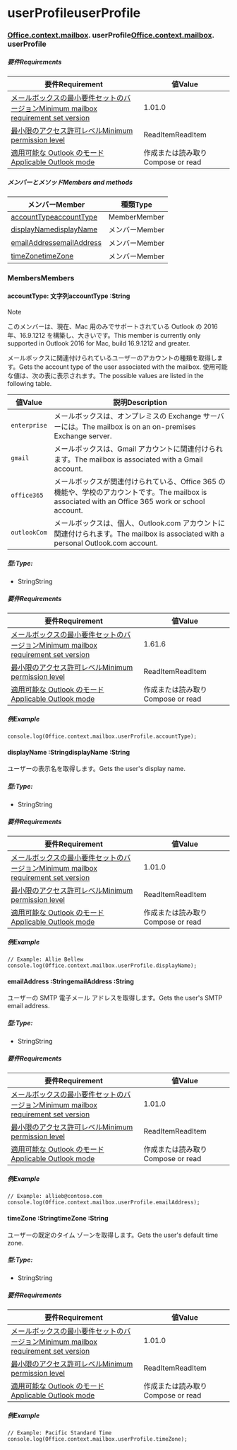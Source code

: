 
# <a name="userprofile"></a><span data-ttu-id="29e7c-101">userProfile</span><span class="sxs-lookup"><span data-stu-id="29e7c-101">userProfile</span></span>

### <span data-ttu-id="29e7c-p101">[Office](Office.md)[.context](Office.context.md)[.mailbox](Office.context.mailbox.md). userProfile</span><span class="sxs-lookup"><span data-stu-id="29e7c-p101">[Office](Office.md)[.context](Office.context.md)[.mailbox](Office.context.mailbox.md). userProfile</span></span>

##### <a name="requirements"></a><span data-ttu-id="29e7c-104">要件</span><span class="sxs-lookup"><span data-stu-id="29e7c-104">Requirements</span></span>

|<span data-ttu-id="29e7c-105">要件</span><span class="sxs-lookup"><span data-stu-id="29e7c-105">Requirement</span></span>| <span data-ttu-id="29e7c-106">値</span><span class="sxs-lookup"><span data-stu-id="29e7c-106">Value</span></span>|
|---|---|
|[<span data-ttu-id="29e7c-107">メールボックスの最小要件セットのバージョン</span><span class="sxs-lookup"><span data-stu-id="29e7c-107">Minimum mailbox requirement set version</span></span>](/javascript/office/requirement-sets/outlook-api-requirement-sets)| <span data-ttu-id="29e7c-108">1.0</span><span class="sxs-lookup"><span data-stu-id="29e7c-108">1.0</span></span>|
|[<span data-ttu-id="29e7c-109">最小限のアクセス許可レベル</span><span class="sxs-lookup"><span data-stu-id="29e7c-109">Minimum permission level</span></span>](https://docs.microsoft.com/outlook/add-ins/understanding-outlook-add-in-permissions)| <span data-ttu-id="29e7c-110">ReadItem</span><span class="sxs-lookup"><span data-stu-id="29e7c-110">ReadItem</span></span>|
|[<span data-ttu-id="29e7c-111">適用可能な Outlook のモード</span><span class="sxs-lookup"><span data-stu-id="29e7c-111">Applicable Outlook mode</span></span>](https://docs.microsoft.com/outlook/add-ins/#extension-points)| <span data-ttu-id="29e7c-112">作成または読み取り</span><span class="sxs-lookup"><span data-stu-id="29e7c-112">Compose or read</span></span>|

##### <a name="members-and-methods"></a><span data-ttu-id="29e7c-113">メンバーとメソッド</span><span class="sxs-lookup"><span data-stu-id="29e7c-113">Members and methods</span></span>

| <span data-ttu-id="29e7c-114">メンバー</span><span class="sxs-lookup"><span data-stu-id="29e7c-114">Member</span></span> | <span data-ttu-id="29e7c-115">種類</span><span class="sxs-lookup"><span data-stu-id="29e7c-115">Type</span></span> |
|--------|------|
| [<span data-ttu-id="29e7c-116">accountType</span><span class="sxs-lookup"><span data-stu-id="29e7c-116">accountType</span></span>](#accounttype-string) | <span data-ttu-id="29e7c-117">Member</span><span class="sxs-lookup"><span data-stu-id="29e7c-117">Member</span></span> |
| [<span data-ttu-id="29e7c-118">displayName</span><span class="sxs-lookup"><span data-stu-id="29e7c-118">displayName</span></span>](#displayname-string) | <span data-ttu-id="29e7c-119">メンバー</span><span class="sxs-lookup"><span data-stu-id="29e7c-119">Member</span></span> |
| [<span data-ttu-id="29e7c-120">emailAddress</span><span class="sxs-lookup"><span data-stu-id="29e7c-120">emailAddress</span></span>](#emailaddress-string) | <span data-ttu-id="29e7c-121">メンバー</span><span class="sxs-lookup"><span data-stu-id="29e7c-121">Member</span></span> |
| [<span data-ttu-id="29e7c-122">timeZone</span><span class="sxs-lookup"><span data-stu-id="29e7c-122">timeZone</span></span>](#timezone-string) | <span data-ttu-id="29e7c-123">メンバー</span><span class="sxs-lookup"><span data-stu-id="29e7c-123">Member</span></span> |

### <a name="members"></a><span data-ttu-id="29e7c-124">Members</span><span class="sxs-lookup"><span data-stu-id="29e7c-124">Members</span></span>

####  <a name="accounttype-string"></a><span data-ttu-id="29e7c-125">accountType: 文字列</span><span class="sxs-lookup"><span data-stu-id="29e7c-125">accountType :String</span></span>

> [!NOTE]
> <span data-ttu-id="29e7c-126">このメンバーは、現在、Mac 用のみでサポートされている Outlook の 2016年、16.9.1212 を構築し、大きいです。</span><span class="sxs-lookup"><span data-stu-id="29e7c-126">This member is currently only supported in Outlook 2016 for Mac, build 16.9.1212 and greater.</span></span>

<span data-ttu-id="29e7c-127">メールボックスに関連付けられているユーザーのアカウントの種類を取得します。</span><span class="sxs-lookup"><span data-stu-id="29e7c-127">Gets the account type of the user associated with the mailbox.</span></span> <span data-ttu-id="29e7c-128">使用可能な値は、次の表に表示されます。</span><span class="sxs-lookup"><span data-stu-id="29e7c-128">The possible values are listed in the following table.</span></span>

| <span data-ttu-id="29e7c-129">値</span><span class="sxs-lookup"><span data-stu-id="29e7c-129">Value</span></span> | <span data-ttu-id="29e7c-130">説明</span><span class="sxs-lookup"><span data-stu-id="29e7c-130">Description</span></span> |
|-------|-------------|
| `enterprise` | <span data-ttu-id="29e7c-131">メールボックスは、オンプレミスの Exchange サーバーには。</span><span class="sxs-lookup"><span data-stu-id="29e7c-131">The mailbox is on an on-premises Exchange server.</span></span> |
| `gmail` | <span data-ttu-id="29e7c-132">メールボックスは、Gmail アカウントに関連付けられます。</span><span class="sxs-lookup"><span data-stu-id="29e7c-132">The mailbox is associated with a Gmail account.</span></span> |
| `office365` | <span data-ttu-id="29e7c-133">メールボックスが関連付けられている、Office 365 の機能や、学校のアカウントです。</span><span class="sxs-lookup"><span data-stu-id="29e7c-133">The mailbox is associated with an Office 365 work or school account.</span></span> |
| `outlookCom` | <span data-ttu-id="29e7c-134">メールボックスは、個人、Outlook.com アカウントに関連付けられます。</span><span class="sxs-lookup"><span data-stu-id="29e7c-134">The mailbox is associated with a personal Outlook.com account.</span></span> |

##### <a name="type"></a><span data-ttu-id="29e7c-135">型:</span><span class="sxs-lookup"><span data-stu-id="29e7c-135">Type:</span></span>

*   <span data-ttu-id="29e7c-136">String</span><span class="sxs-lookup"><span data-stu-id="29e7c-136">String</span></span>

##### <a name="requirements"></a><span data-ttu-id="29e7c-137">要件</span><span class="sxs-lookup"><span data-stu-id="29e7c-137">Requirements</span></span>

|<span data-ttu-id="29e7c-138">要件</span><span class="sxs-lookup"><span data-stu-id="29e7c-138">Requirement</span></span>| <span data-ttu-id="29e7c-139">値</span><span class="sxs-lookup"><span data-stu-id="29e7c-139">Value</span></span>|
|---|---|
|[<span data-ttu-id="29e7c-140">メールボックスの最小要件セットのバージョン</span><span class="sxs-lookup"><span data-stu-id="29e7c-140">Minimum mailbox requirement set version</span></span>](/javascript/office/requirement-sets/outlook-api-requirement-sets)| <span data-ttu-id="29e7c-141">1.6</span><span class="sxs-lookup"><span data-stu-id="29e7c-141">1.6</span></span> |
|[<span data-ttu-id="29e7c-142">最小限のアクセス許可レベル</span><span class="sxs-lookup"><span data-stu-id="29e7c-142">Minimum permission level</span></span>](https://docs.microsoft.com/outlook/add-ins/understanding-outlook-add-in-permissions)| <span data-ttu-id="29e7c-143">ReadItem</span><span class="sxs-lookup"><span data-stu-id="29e7c-143">ReadItem</span></span>|
|[<span data-ttu-id="29e7c-144">適用可能な Outlook のモード</span><span class="sxs-lookup"><span data-stu-id="29e7c-144">Applicable Outlook mode</span></span>](https://docs.microsoft.com/outlook/add-ins/#extension-points)| <span data-ttu-id="29e7c-145">作成または読み取り</span><span class="sxs-lookup"><span data-stu-id="29e7c-145">Compose or read</span></span>|

##### <a name="example"></a><span data-ttu-id="29e7c-146">例</span><span class="sxs-lookup"><span data-stu-id="29e7c-146">Example</span></span>

```
console.log(Office.context.mailbox.userProfile.accountType);
```

####  <a name="displayname-string"></a><span data-ttu-id="29e7c-147">displayName :String</span><span class="sxs-lookup"><span data-stu-id="29e7c-147">displayName :String</span></span>

<span data-ttu-id="29e7c-148">ユーザーの表示名を取得します。</span><span class="sxs-lookup"><span data-stu-id="29e7c-148">Gets the user's display name.</span></span>

##### <a name="type"></a><span data-ttu-id="29e7c-149">型:</span><span class="sxs-lookup"><span data-stu-id="29e7c-149">Type:</span></span>

*   <span data-ttu-id="29e7c-150">String</span><span class="sxs-lookup"><span data-stu-id="29e7c-150">String</span></span>

##### <a name="requirements"></a><span data-ttu-id="29e7c-151">要件</span><span class="sxs-lookup"><span data-stu-id="29e7c-151">Requirements</span></span>

|<span data-ttu-id="29e7c-152">要件</span><span class="sxs-lookup"><span data-stu-id="29e7c-152">Requirement</span></span>| <span data-ttu-id="29e7c-153">値</span><span class="sxs-lookup"><span data-stu-id="29e7c-153">Value</span></span>|
|---|---|
|[<span data-ttu-id="29e7c-154">メールボックスの最小要件セットのバージョン</span><span class="sxs-lookup"><span data-stu-id="29e7c-154">Minimum mailbox requirement set version</span></span>](/javascript/office/requirement-sets/outlook-api-requirement-sets)| <span data-ttu-id="29e7c-155">1.0</span><span class="sxs-lookup"><span data-stu-id="29e7c-155">1.0</span></span>|
|[<span data-ttu-id="29e7c-156">最小限のアクセス許可レベル</span><span class="sxs-lookup"><span data-stu-id="29e7c-156">Minimum permission level</span></span>](https://docs.microsoft.com/outlook/add-ins/understanding-outlook-add-in-permissions)| <span data-ttu-id="29e7c-157">ReadItem</span><span class="sxs-lookup"><span data-stu-id="29e7c-157">ReadItem</span></span>|
|[<span data-ttu-id="29e7c-158">適用可能な Outlook のモード</span><span class="sxs-lookup"><span data-stu-id="29e7c-158">Applicable Outlook mode</span></span>](https://docs.microsoft.com/outlook/add-ins/#extension-points)| <span data-ttu-id="29e7c-159">作成または読み取り</span><span class="sxs-lookup"><span data-stu-id="29e7c-159">Compose or read</span></span>|

##### <a name="example"></a><span data-ttu-id="29e7c-160">例</span><span class="sxs-lookup"><span data-stu-id="29e7c-160">Example</span></span>

```
// Example: Allie Bellew
console.log(Office.context.mailbox.userProfile.displayName);
```

####  <a name="emailaddress-string"></a><span data-ttu-id="29e7c-161">emailAddress :String</span><span class="sxs-lookup"><span data-stu-id="29e7c-161">emailAddress :String</span></span>

<span data-ttu-id="29e7c-162">ユーザーの SMTP 電子メール アドレスを取得します。</span><span class="sxs-lookup"><span data-stu-id="29e7c-162">Gets the user's SMTP email address.</span></span>

##### <a name="type"></a><span data-ttu-id="29e7c-163">型:</span><span class="sxs-lookup"><span data-stu-id="29e7c-163">Type:</span></span>

*   <span data-ttu-id="29e7c-164">String</span><span class="sxs-lookup"><span data-stu-id="29e7c-164">String</span></span>

##### <a name="requirements"></a><span data-ttu-id="29e7c-165">要件</span><span class="sxs-lookup"><span data-stu-id="29e7c-165">Requirements</span></span>

|<span data-ttu-id="29e7c-166">要件</span><span class="sxs-lookup"><span data-stu-id="29e7c-166">Requirement</span></span>| <span data-ttu-id="29e7c-167">値</span><span class="sxs-lookup"><span data-stu-id="29e7c-167">Value</span></span>|
|---|---|
|[<span data-ttu-id="29e7c-168">メールボックスの最小要件セットのバージョン</span><span class="sxs-lookup"><span data-stu-id="29e7c-168">Minimum mailbox requirement set version</span></span>](/javascript/office/requirement-sets/outlook-api-requirement-sets)| <span data-ttu-id="29e7c-169">1.0</span><span class="sxs-lookup"><span data-stu-id="29e7c-169">1.0</span></span>|
|[<span data-ttu-id="29e7c-170">最小限のアクセス許可レベル</span><span class="sxs-lookup"><span data-stu-id="29e7c-170">Minimum permission level</span></span>](https://docs.microsoft.com/outlook/add-ins/understanding-outlook-add-in-permissions)| <span data-ttu-id="29e7c-171">ReadItem</span><span class="sxs-lookup"><span data-stu-id="29e7c-171">ReadItem</span></span>|
|[<span data-ttu-id="29e7c-172">適用可能な Outlook のモード</span><span class="sxs-lookup"><span data-stu-id="29e7c-172">Applicable Outlook mode</span></span>](https://docs.microsoft.com/outlook/add-ins/#extension-points)| <span data-ttu-id="29e7c-173">作成または読み取り</span><span class="sxs-lookup"><span data-stu-id="29e7c-173">Compose or read</span></span>|

##### <a name="example"></a><span data-ttu-id="29e7c-174">例</span><span class="sxs-lookup"><span data-stu-id="29e7c-174">Example</span></span>

```
// Example: allieb@contoso.com
console.log(Office.context.mailbox.userProfile.emailAddress);
```

####  <a name="timezone-string"></a><span data-ttu-id="29e7c-175">timeZone :String</span><span class="sxs-lookup"><span data-stu-id="29e7c-175">timeZone :String</span></span>

<span data-ttu-id="29e7c-176">ユーザーの既定のタイム ゾーンを取得します。</span><span class="sxs-lookup"><span data-stu-id="29e7c-176">Gets the user's default time zone.</span></span>

##### <a name="type"></a><span data-ttu-id="29e7c-177">型:</span><span class="sxs-lookup"><span data-stu-id="29e7c-177">Type:</span></span>

*   <span data-ttu-id="29e7c-178">String</span><span class="sxs-lookup"><span data-stu-id="29e7c-178">String</span></span>

##### <a name="requirements"></a><span data-ttu-id="29e7c-179">要件</span><span class="sxs-lookup"><span data-stu-id="29e7c-179">Requirements</span></span>

|<span data-ttu-id="29e7c-180">要件</span><span class="sxs-lookup"><span data-stu-id="29e7c-180">Requirement</span></span>| <span data-ttu-id="29e7c-181">値</span><span class="sxs-lookup"><span data-stu-id="29e7c-181">Value</span></span>|
|---|---|
|[<span data-ttu-id="29e7c-182">メールボックスの最小要件セットのバージョン</span><span class="sxs-lookup"><span data-stu-id="29e7c-182">Minimum mailbox requirement set version</span></span>](/javascript/office/requirement-sets/outlook-api-requirement-sets)| <span data-ttu-id="29e7c-183">1.0</span><span class="sxs-lookup"><span data-stu-id="29e7c-183">1.0</span></span>|
|[<span data-ttu-id="29e7c-184">最小限のアクセス許可レベル</span><span class="sxs-lookup"><span data-stu-id="29e7c-184">Minimum permission level</span></span>](https://docs.microsoft.com/outlook/add-ins/understanding-outlook-add-in-permissions)| <span data-ttu-id="29e7c-185">ReadItem</span><span class="sxs-lookup"><span data-stu-id="29e7c-185">ReadItem</span></span>|
|[<span data-ttu-id="29e7c-186">適用可能な Outlook のモード</span><span class="sxs-lookup"><span data-stu-id="29e7c-186">Applicable Outlook mode</span></span>](https://docs.microsoft.com/outlook/add-ins/#extension-points)| <span data-ttu-id="29e7c-187">作成または読み取り</span><span class="sxs-lookup"><span data-stu-id="29e7c-187">Compose or read</span></span>|

##### <a name="example"></a><span data-ttu-id="29e7c-188">例</span><span class="sxs-lookup"><span data-stu-id="29e7c-188">Example</span></span>

```
// Example: Pacific Standard Time
console.log(Office.context.mailbox.userProfile.timeZone);
```